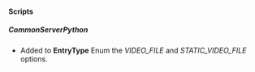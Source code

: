 
#### Scripts
##### CommonServerPython
- Added to **EntryType** Enum the *VIDEO_FILE* and *STATIC_VIDEO_FILE* options.
